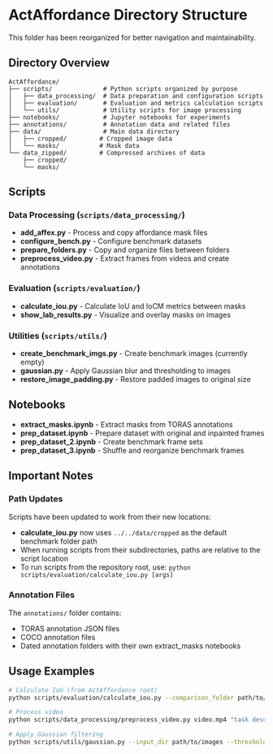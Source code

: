 # ActAffordance Directory Structure

This folder has been reorganized for better navigation and maintainability.

## Directory Overview

```
ActAffordance/
├── scripts/              # Python scripts organized by purpose
│   ├── data_processing/  # Data preparation and configuration scripts
│   ├── evaluation/       # Evaluation and metrics calculation scripts
│   └── utils/            # Utility scripts for image processing
├── notebooks/            # Jupyter notebooks for experiments
├── annotations/          # Annotation data and related files
├── data/                 # Main data directory
│   ├── cropped/         # Cropped image data
│   └── masks/           # Mask data
└── data_zipped/         # Compressed archives of data
    ├── cropped/
    └── masks/
```

## Scripts

### Data Processing (`scripts/data_processing/`)
- **add_affex.py** - Process and copy affordance mask files
- **configure_bench.py** - Configure benchmark datasets
- **prepare_folders.py** - Copy and organize files between folders
- **preprocess_video.py** - Extract frames from videos and create annotations

### Evaluation (`scripts/evaluation/`)
- **calculate_iou.py** - Calculate IoU and IoCM metrics between masks
- **show_lab_results.py** - Visualize and overlay masks on images

### Utilities (`scripts/utils/`)
- **create_benchmark_imgs.py** - Create benchmark images (currently empty)
- **gaussian.py** - Apply Gaussian blur and thresholding to images
- **restore_image_padding.py** - Restore padded images to original size

## Notebooks

- **extract_masks.ipynb** - Extract masks from TORAS annotations
- **prep_dataset.ipynb** - Prepare dataset with original and inpainted frames
- **prep_dataset_2.ipynb** - Create benchmark frame sets
- **prep_dataset_3.ipynb** - Shuffle and reorganize benchmark frames

## Important Notes

### Path Updates

Scripts have been updated to work from their new locations:

- **calculate_iou.py** now uses `../../data/cropped` as the default benchmark folder path
- When running scripts from their subdirectories, paths are relative to the script location
- To run scripts from the repository root, use: `python scripts/evaluation/calculate_iou.py [args]`

### Annotation Files

The `annotations/` folder contains:
- TORAS annotation JSON files
- COCO annotation files  
- Dated annotation folders with their own extract_masks notebooks

## Usage Examples

```bash
# Calculate IoU (from ActAffordance root)
python scripts/evaluation/calculate_iou.py --comparison_folder path/to/comparison

# Process video
python scripts/data_processing/preprocess_video.py video.mp4 "task description" output/

# Apply Gaussian filtering
python scripts/utils/gaussian.py --input_dir path/to/images --threshold 0.5
```


